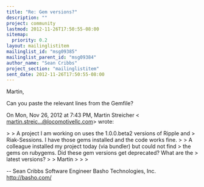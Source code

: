 ```yaml
---
title: "Re: Gem versions?"
description: ""
project: community
lastmod: 2012-11-26T17:50:55-08:00
sitemap:
  priority: 0.2
layout: mailinglistitem
mailinglist_id: "msg09385"
mailinglist_parent_id: "msg09384"
author_name: "Sean Cribbs"
project_section: "mailinglistitem"
sent_date: 2012-11-26T17:50:55-08:00
---
```



Martin,

Can you paste the relevant lines from the Gemfile?


On Mon, Nov 26, 2012 at 7:43 PM, Martin Streicher &lt;
martin.streic...@locomotivellc.com&gt; wrote:

&gt;
&gt; A project I am working on uses the 1.0.0.beta2 versions of Ripple and
&gt; Riak-Sessions. I have those gems installed and the code works fine.
&gt;
&gt; A colleague installed my project today (via bundler) but could not find
&gt; the gems on rubygems. Did these gem versions get deprecated? What are the
&gt; latest versions?
&gt;
&gt; Martin
&gt;
&gt;
&gt;


-- 
Sean Cribbs 
Software Engineer
Basho Technologies, Inc.
http://basho.com/
